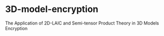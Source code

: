 # 3D-model-encryption
The Application of 2D-LAIC and Semi-tensor Product Theory in 3D Models Encryption
